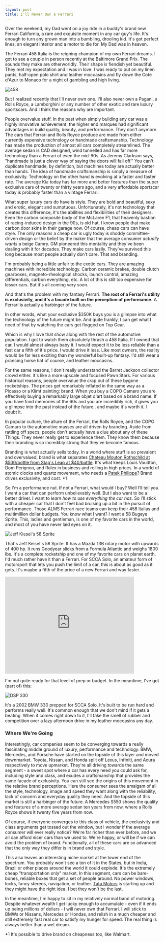 ```yaml
---
layout: post
title: I'll Never Own a Ferrari
---
```


Over the weekend, my Dad went on a joy ride in a buddy's brand new Ferrari California, a rare and exquisite moment in any car guy's life.  It's enough to turn any grown man into a bumbling, drooling kid.  It's got perfect lines, an elegant interior and a motor to die for.  My Dad was in heaven.

The Ferrari 458 Italia is the reigning champion of my own Ferrari dreams.  I got to see a couple in person recently at the Baltimore Grand Prix.  The sounds they make are otherworldly.  Their shape is fiendish yet beautiful.  They met my expectation and I was in love.  I was ready to put on my linen pants, half-open polo shirt and leather moccasins and fly down the Cote d'Azur to Monaco for a night of gambling and high living.

![458](http://www.wired.com/images_blogs/autopia/2009/09/ferrari_458_02.jpg)

But I realized recently that I'll never own one.  I'll also never own a Pagani, a Rolls Royce, a Lamborghini or any number of other exotic and rare luxury sportscars.  And I think the reasons why are important.

People overvalue stuff.  In the past when simply building any car was a highly innovative achievement, the higher end marques had significant advantages in build quality, beauty, and performance.  They don't anymore.  The cars that Ferrari and Rolls Royce produce are made from either currently expensive technology or handmade craftsmanship.  Technology has made the production of almost all cars completely streamlined.  The average sedan is CAD designed, wind tunnelled and has far more technology than a Ferrari of even the mid-90s.  As Jeremy Clarkson says, "handmade is just a clever way of saying the doors will fall off."  You can't duplicate handmade, by definition, but machines today are actually better than hands.  The idea of handmade craftsmanship is simply a measure of exclusivity.  Technology on the other hand is evolving at a faster and faster rate.  The average Kia today has far more and better features than the super exclusive cars of twenty or thirty years ago, and a very affordable sportscar today is probably faster than a vintage Ferrari.

What super luxury cars do have is style.  They are bold and beautiful, sexy and erotic, elegant and sumptuous.  Unfortunately, it's not technology that creates this difference, it's the abilities and flexibilities of their designers.  Even the carbon composite body of the McLaren F1, that heavenly bastion of racing-induced design in the 90s, is old hat.  I know people that make carbon door skins in their garage now.  Of course, cheap cars can have style.  The only reasons a cheap car is ugly today is shoddy committee-driven design or the belief by the maker that the average consumer *actually wants* a beige Camry.  GM pioneered this mentality and they've been dealing with it for decades.  They make cars lazily.  They've survived this long because most people actually don't care.  That and branding.

I'm probably being a little unfair to the exotic cars.  They are amazing machines with incredible technology.  Carbon ceramic brakes, double clutch gearboxes, magneto-rheological shocks, launch control, amazing differentials, carbon everything, etc.  A lot of this is still too expensive for lesser cars.  But it's all coming very soon.

And that's the problem with my fantasy Ferrari.  **The root of a Ferrari's utility is exclusivity, and it's a facade built on the perception of performance.**  A Ferrari is actually a harbinger of the future.

In other words, what your exclusive $350K buys you is a glimpse into what the technology of the future might be.  And quite frankly, I can get what I need of that by watching the cars get flogged on Top Gear.

Which is why I love that show along with the rest of the automotive population.  I got to watch them absolutely thrash a 458 Italia.  If I owned that car, I would almost always baby it.  I would expect it to be less reliable than a fast car a fifth of it's price.  I would drive it less.  Like most owners, the reality would be far less exciting than my wonderful built-up fantasy.  I'd still wear a prancing horse hat of course, and leather moccasins.

For the same reasons, I don't really understand the Barret Jackson collector crowd either.  It's like a more upscale and focused Pawn Stars.  For various historical reasons, people overvalue the crap out of these bygone rocketships.  The prices get remarkably inflated in the same way as a Picasso or a Klimt painting: brand.  When you buy a COPO Camaro you are effectively buying a remarkably large objet d'art based on a brand name.  If you have fond memories of the 60s and you are incredibly rich, it gives you a glimpse into the past instead of the future.. and maybe it's worth it.  I doubt it.

In popular culture, the allure of the Ferrari, the Rolls Royce, and the COPO Camaro to the automotive masses are all driven by branding.  Aside from rattling off specs, people don't actually have a clue about any of these Things.  They never really get to experience them.  They know them because their branding is so incredibly strong that they've become famous.

Branding is what actually sells today.  In a world where stuff is so prevalent and overvalued, brand is what separates [Chateau Mouton Rothschild at $500/bottle from Stag's Leap at $40/bottle](http://en.wikipedia.org/wiki/Judgment_of_Paris_(wine)).  It's what keeps Louis Vouitton, Dom Perignon, and Rolex in business and rolling in high prices.  In a world of atomic clocks and quartz movement, who needs a [Patek Philippe](http://www.google.com/products/catalog?q=patek+philippe&um=1&ie=UTF-8&tbm=shop&cid=15991035666744677563&sa=X&ei=kzGeTo6dL4rd0QG18rCsCQ&ved=0CIEBEPMCMAM)?  Brand drives exclusivity, and cost. *1

So I'm a performance nut.  If not a Ferrari, what would I buy?  Well I'll tell you.  I want a car that can perform unbelievably well.  But I also want to be a better driver.  I want to *learn how to use everything the car has*.  So I'll stick with a cheaper car that I don't feel bad bruising up a bit in the pursuit of performance.  Those ALMS Ferrari race teams can keep their 458 Italias and multimillion dollar budgets.  You know what I want?  I want a 58 Bugeye Sprite.  This, ladies and gentleman, is one of my favorite cars in the world, and most of you have never laid eyes on it.

![Jeff Kiesel's 58 Sprite](http://www.gotcone.com/pgallery/images/2011_scca_tirerack_solo_nationals/em/img_7051.jpg)

That's Jeff Keisel's 58 Sprite.  It has a Mazda 13B rotary motor with upwards of 400 hp.  It runs Goodyear slicks from a Formula Atlantic and weighs 1800 lbs.  It's a complete rocketship and one of my favorite cars on planet earth.  I'd much rather have it than a Ferrari.  For SCCA Solo, an amateur form of motorsport that lets you push the limit of a car, this is about as good as it gets.  It's maybe a fifth of the price of a new Ferrari and way faster.

<iframe width="420" height="315" src="http://www.youtube.com/embed/To0EZq_poIQ" frameborder="0" allowfullscreen></iframe>


I'm not quite ready for that level of prep or budget.  In the meantime, I've got (part of) this:

![DSP 330](http://www.gotcone.com/pgallery/images/2011_scca_tirerack_solo_nationals/dsp/img_6128.jpg)

It's a 2002 BMW 330 prepped for SCCA Solo.  It's built to be run hard and performs really well.  It's common enough that we don't mind if it gets a beating.  When it comes right down to it, I'll take the smell of rubber and competition over a lazy afternoon drive in my leather moccasins any day.

### Where We're Going

Interestingly, car companies seem to be converging towards a really fascinating middle ground of luxury, performance and technology.  BMW, Mercedes, and Porsche have started on the topside of this layer and moved downmarket.  Toyota, Nissan, and Honda split off Lexus, Infiniti, and Acura respectively to move upmarket.  They're all driving towards the same segment - a sweet spot where a car has every need you could ask for, including style and class, and exudes a craftsmanship that provides the same facade of exclusivity.  You can still see the origins of this movement in the relative brand perceptions.  Here the consumer sees the amalgam of all the style, technology, image and speed they want along with the reliability, lack of concern and everyday quality they need.  And the topside of this market is still a harbinger of the future.  A Mercedes S550 shows the quality and features of a more average sedan ten years from now, where a Rolls Royce shows it twenty five years from now.

Of course, if everyone converges to this class of vehicle, the exclusivity and class arguments get tossed out the window, but I wonder if the average consumer will ever really notice?  We're far richer than ever before, and we all can afford nicer cars than we used to.  We're happy, or will be if we can avoid the problem of brand.  Functionally, all of these cars are so advanced that the only way they differ is in brand and style.

This also leaves an interesting niche market at the lower end of the spectrum.  You probably won't see a ton of it in the States, but in India, Brazil or other places around the world it could explode.  It's the extremely cheap "transportation only" market.  In this segment, cars can be bare-bones, reliable boxes that get a set of people around.  No power windows, locks, fancy stereos, navigation, or leather.  [Tata Motors](http://www.tatamotors.com/) is starting up and they might have the right idea.  I bet they won't be the last.

In the meantime, I'm happy to sit in my relatively normal band of motoring.  Despite whatever wealth I get lucky enough to accumulate - even if it ends up being millions of dollars - I will never own that Ferrari.  I will stick to BMWs or Nissans, Mercedes or Hondas, and relish in a much cheaper and still extremely fast real car to satisfy my hunger for speed.  The real thing is always better than a wet dream.



*1 It's possible to drive brand on cheapness too, like Walmart.







